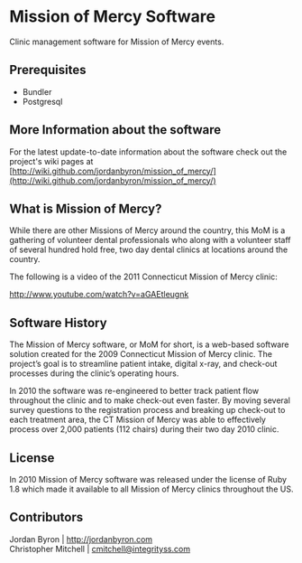 Mission of Mercy Software
=========================

Clinic management software for Mission of Mercy events.

## Prerequisites

- Bundler
- Postgresql

## More Information about the software

For the latest update-to-date information about the software check out the 
project's wiki pages at [http://wiki.github.com/jordanbyron/mission_of_mercy/](http://wiki.github.com/jordanbyron/mission_of_mercy/)

## What is Mission of Mercy?

While there are other Missions of Mercy around the country, this MoM is a 
gathering of volunteer dental professionals who along with a volunteer staff of 
several hundred hold free, two day dental clinics at locations around the country.

The following is a video of the 2011 Connecticut Mission of Mercy clinic:

<http://www.youtube.com/watch?v=aGAEtleugnk>

## Software History

The Mission of Mercy software, or MoM for short, is a web-based software 
solution created for the 2009 Connecticut Mission of Mercy clinic. The project’s 
goal is to streamline patient intake, digital x-ray, and check-out processes during 
the clinic’s operating hours.

In 2010 the software was re-engineered to better track patient flow throughout 
the clinic and to make check-out even faster. By moving several survey questions 
to the registration process and breaking up check-out to each treatment area, 
the CT Mission of Mercy was able to effectively process over 2,000 patients 
(112 chairs) during their two day 2010 clinic.

## License

In 2010 Mission of Mercy software was released under the license of Ruby 1.8 
which made it available to all Mission of Mercy clinics throughout the US.

## Contributors

Jordan Byron | <http://jordanbyron.com>  
Christopher Mitchell | <cmitchell@integrityss.com>
